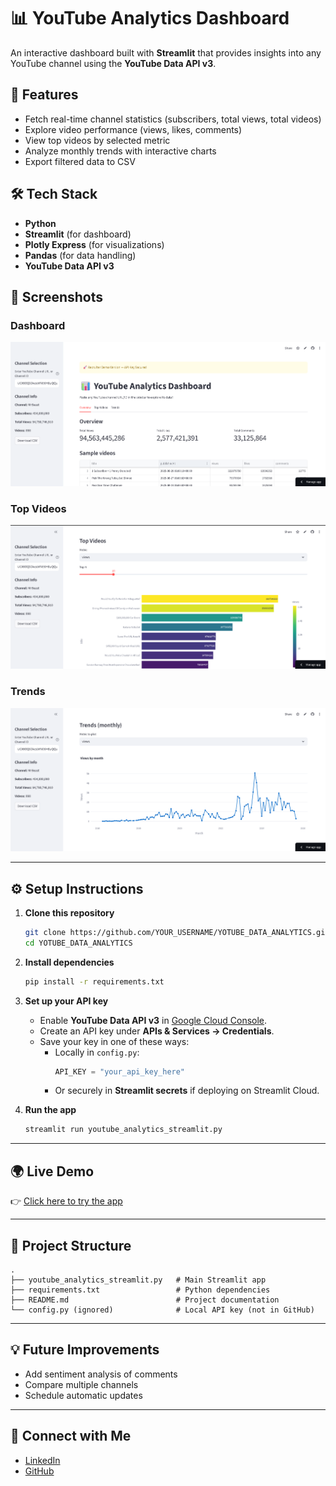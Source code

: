# 📊 YouTube Analytics Dashboard  

An interactive dashboard built with **Streamlit** that provides insights into any YouTube channel using the **YouTube Data API v3**.  

## 🚀 Features  
- Fetch real-time channel statistics (subscribers, total views, total videos)  
- Explore video performance (views, likes, comments)  
- View top videos by selected metric  
- Analyze monthly trends with interactive charts  
- Export filtered data to CSV  

## 🛠️ Tech Stack  
- **Python**  
- **Streamlit** (for dashboard)  
- **Plotly Express** (for visualizations)  
- **Pandas** (for data handling)  
- **YouTube Data API v3**  

## 📸 Screenshots

### Dashboard
![Dashboard](screenshots/dashboard.png)

### Top Videos
![Top Videos](screenshots/top_videos.png)

### Trends
![Trends](screenshots/trends.png)




---

## ⚙️ Setup Instructions  

1. **Clone this repository**  
   ```bash
   git clone https://github.com/YOUR_USERNAME/YOTUBE_DATA_ANALYTICS.git
   cd YOTUBE_DATA_ANALYTICS
   ```

2. **Install dependencies**  
   ```bash
   pip install -r requirements.txt
   ```

3. **Set up your API key**  
   - Enable **YouTube Data API v3** in [Google Cloud Console](https://console.cloud.google.com/apis/library).  
   - Create an API key under **APIs & Services → Credentials**.  
   - Save your key in one of these ways:  
     - Locally in `config.py`:  
       ```python
       API_KEY = "your_api_key_here"
       ```  
     - Or securely in **Streamlit secrets** if deploying on Streamlit Cloud.  

4. **Run the app**  
   ```bash
   streamlit run youtube_analytics_streamlit.py
   ```

---

## 🌍 Live Demo   
👉 [Click here to try the app](https://yotubedataanalytics-5at2shvkhzsujbvdphkny5.streamlit.app/ )  
 
---

## 📂 Project Structure  
```
.
├── youtube_analytics_streamlit.py   # Main Streamlit app
├── requirements.txt                 # Python dependencies
├── README.md                        # Project documentation
└── config.py (ignored)              # Local API key (not in GitHub)
```

---

## 💡 Future Improvements  
- Add sentiment analysis of comments  
- Compare multiple channels  
- Schedule automatic updates  

---

## 🤝 Connect with Me  
- [LinkedIn](www.linkedin.com/in/prithvi-jain-122422329)  
- [GitHub](https://github.com/PRITHVI30JAIN/YOTUBE_DATA_ANALYTICS)  
